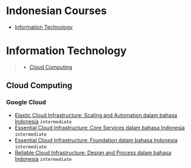 # Indonesian Courses
 - [Information Technology](#information-technology)
# Information Technology
> - [Cloud Computing](#cloud-computing)
## Cloud Computing
### Google Cloud
 - [Elastic Cloud Infrastructure: Scaling and Automation dalam bahasa Indonesia](https://www.coursera.org/learn/elastic-cloud-infrastructure-scaling-automation-id) `intermediate`
 - [Essential Cloud Infrastructure: Core Services dalam bahasa Indonesia](https://www.coursera.org/learn/essential-cloud-infrastructure-core-services-id) `intermediate`
 - [Essential Cloud Infrastructure: Foundation dalam bahasa Indonesia](https://www.coursera.org/learn/essential-cloud-infrastructure-foundation-id) `intermediate`
 - [Reliable Cloud Infrastructure: Design and Process dalam bahasa Indonesia](https://www.coursera.org/learn/cloud-infrastructure-design-process-id) `intermediate`
